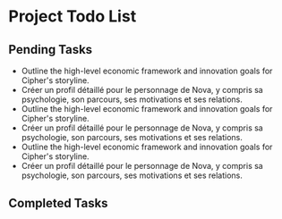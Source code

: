 # Project Todo List

## Pending Tasks
- Outline the high-level economic framework and innovation goals for Cipher's storyline.
- Créer un profil détaillé pour le personnage de Nova, y compris sa psychologie, son parcours, ses motivations et ses relations.
- Outline the high-level economic framework and innovation goals for Cipher's storyline.
- Créer un profil détaillé pour le personnage de Nova, y compris sa psychologie, son parcours, ses motivations et ses relations.
- Outline the high-level economic framework and innovation goals for Cipher's storyline.
- Créer un profil détaillé pour le personnage de Nova, y compris sa psychologie, son parcours, ses motivations et ses relations.

## Completed Tasks
